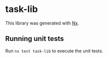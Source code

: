 # task-lib

This library was generated with [Nx](https://nx.dev).


## Running unit tests

Run `nx test task-lib` to execute the unit tests.

